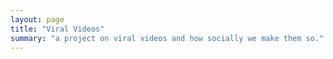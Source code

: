 ```yaml
---
layout: page
title: "Viral Videos"
summary: "a project on viral videos and how socially we make them so."
---
```

